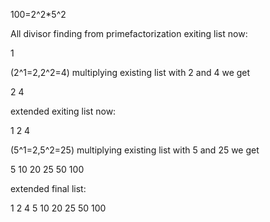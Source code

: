 100=2^2*5^2

All divisor finding from primefactorization exiting list now:

1

(2^1=2,2^2=4) multiplying existing list with 2 and 4 we get

2 4

extended exiting list now:

1 2 4

(5^1=2,5^2=25) multiplying existing list with 5 and 25 we get

5 10 20 25 50 100

extended final list:

1 2 4 5 10 20 25 50 100 
